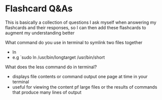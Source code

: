 # Flashcard Q&As

This is basically a collection of questions I ask myself when answering my flashcards and their responses, so I can then add these flashcards to augment my understanding better

What command do you use in terminal to symlink two files together
- ln
- e.g `sudo ln /usr/bin/longtarget /usr/bin/short

What does the less command do in terminal?
- displays file contents or command output one page at  time in your terminal
- useful for viewing the content pf large files or the results of commands that produce many lines of output